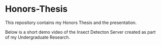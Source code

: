 # Honors-Thesis

This repository contains my Honors Thesis and the presentation. 

Below is a short demo video of the Insect Detecton Server created as part of my Undergraduate Research.